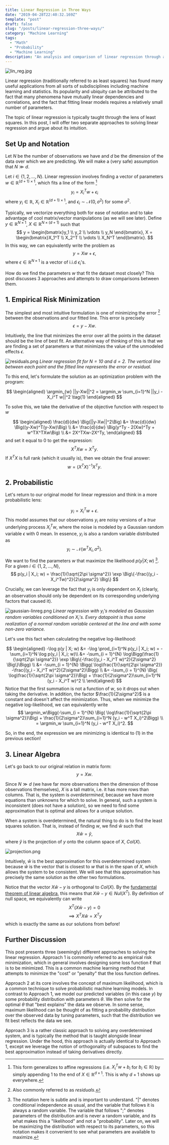 ```yaml
---
title: Linear Regression in Three Ways
date: "2019-04-28T22:40:32.169Z"
template: "post"
draft: false
slug: "/posts/linear-regression-three-ways/"
category: "Machine Learning"
tags:
  - "Math"
  - "Probability"
  - "Machine Learning"
description: "An analysis and comparison of linear regression through a risk minimization, probabilistic, and a least-squares lens."
---
```


![lin_reg.jpg](/media/lin_reg.jpg)

Linear regression (traditionally referred to as least squares) has found many useful applications from all sorts of subdisciplines including machine learning and statistics. Its popularity and ubiquity can be attributed to the fact that many phenomena have mutually linear dependencies and correlations, and the fact that fitting linear models requires a relatively small number of parameters. 

The topic of linear regression is typically taught through the lens of least squares. In this post, I will offer two separate approaches to solving linear regression and argue about its intuition.

## Set Up and Notation
Let $N$ be the number of observations we have and $d$ be the dimension of the data over which we are predicting. We will make a (very safe) assumption that $N \gg d$. 

Let $i \in \{1, 2, ..., N\}$. Linear regression involves finding a vector of parameters $w \in \mathbb{R}^{(d+1) \times 1}$, which fits a line of the form [^1]
$$
y_i = X_i^T w + \epsilon_i
$$ 
where $y_i \in \mathbb{R}$, $X_i \in \mathbb{R}^{(d+1)\times 1}$, and $\epsilon_i \sim \mathcal{N}(0, \sigma^2)$ for some $\sigma^2$.

Typically, we vectorize everything both for ease of notation and to take advantage of cool matrix/vector manipulations (as we will see later). Define $y \in \mathbb{R}^{N \times 1}$, $X \in \mathbb{R}^{N \times (d+1)}$ such that
$$
y = \begin{bmatrix}y_1 \\ y_2 \\ \vdots \\ y_N \end{bmatrix}, X = \begin{bmatrix}X_1^T \\ X_2^T \\ \vdots \\ X_N^T \end{bmatrix}.
$$ 
In this way, we can equivalently write the problem as
$$
y = Xw + \epsilon,
$$
where $\epsilon \in \mathbb{R}^{N \times 1}$ is a vector of i.i.d $\epsilon_i$'s.

How do we find the parameters $w$ that fit the dataset most closely? This post discusses 3 approaches and attempts to draw comparisons between them.

## 1. Empirical Risk Minimization
The simplest and most intuitive formulation is one of minimizing the error [^2] between the observations and our fitted line. This error is precisely
$$
\epsilon = y - Xw.
$$ 

Intuitively, the line that minimizes the error over all the points in the dataset should be the line of best fit. An alternative way of thinking of this is that we are finding a set of parameters $w$ that minimizes the value of the unmodeled effects $\epsilon$.

![residuals.png](/media/residuals.png)
*Linear regression fit for $N=10$ and $d=2$. The vertical line between each point and the fitted line represents the error or residual.*

To this end, let's formulate the solution as an optimization problem with the program:

$$
\begin{aligned}
\argmin_{w} ||y-Xw||^2 
= \argmin_w \sum_{i=1}^N ||y_i - X_i^T w||^2 \tag{1}
\end{aligned}
$$

To solve this, we take the derivative of the objective function with respect to $w$

$$
\begin{aligned}
\frac{d}{dw} \Big(||y-Xw||^2\Big) &= \frac{d}{dw} \Big((y-Xw)^T(y-Xw)\Big) \\
&= \frac{d}{dw} \Big(y^Ty - 2(Xw)^Ty + w^TX^TXw\Big) \\
&= 2X^TXw-2X^Ty,
\end{aligned}
$$
and set it equal to $0$ to get the expression: 
$$
X^TXw = X^Ty.
$$
If $X^TX$ is full rank (which it usually is), then we obtain the final answer:
$$
w = (X^TX)^{-1}X^Ty.
$$
## 2. Probabilistic
Let's return to our original model for linear regression and think in a more probabilistic lens:

$$
y_i = X_i^Tw + \epsilon.
$$
This model assumes that our observations $y_i$ are noisy versions of a *true* underlying process $X_i^T w$, where the noise is modeled by a Gaussian random variable $\epsilon$ with $0$ mean. In essence, $y_i$ is also a random variable distributed as
$$
y_i \sim \mathcal{N}(w^T X_i, \sigma^2).
$$

We want to find the parameters $w$ that maximize the likelihood $p(y | X;w)$ [^3]. For a given $i \in \{1, 2, ..., N\}$, 
$$
p(y_i | X_i; w) = \frac{1}{\sqrt{2\pi \sigma^2}} \exp \Big\{-\frac{(y_i - X_i^Tw)^2}{2\sigma^2} \Big\}
$$

Crucially, we can leverage the fact that $y_i$ is only dependent on $X_i$ (clearly, an observation should only be dependent on its corresponding underlying factors that caused it).

![gaussian-linreg.png](/media/gaussian-linreg.png)
*Linear regression with $y_i$'s modeled as Gaussian random variables conditioned on $X_i$'s. Every datapoint is thus some realization of a normal random variable centered at the line and with some non-zero variance.*

Let's use this fact when calculating the negative log-likelihood:

$$
\begin{aligned}
-\log p(y | X; w) &= -\log \prod_{i=1}^N p(y_i | X_i; w) = -\sum_{i=1}^N \log p(y_i | X_i; w)\\
 &= -\sum_{i = 1}^{N} \log\Bigg(\frac{1}{\sqrt{2\pi \sigma^2}} \exp \Big\{-\frac{(y_i - X_i^T w)^2}{2\sigma^2} \Big\}\Bigg) \\
 &= -\sum_{i = 1}^{N} \Bigg( \log\frac{1}{\sqrt{2\pi \sigma^2}} -\frac{(y_i - X_i^T w)^2}{2\sigma^2}\Bigg) \\
 &=  -\sum_{i = 1}^{N} \Big( \log\frac{1}{\sqrt{2\pi \sigma^2}}\Big) + \frac{1}{2\sigma^2}\sum_{i=1}^N (y_i - X_i^T w)^2 \\
\end{aligned}
$$
Notice that the first summation is not a function of $w$, so it drops out when taking the derivative. In addition, the factor $\frac{1}{2\sigma^2}$ is a constant and doesn't affect the minimization. Thus, when we minimize the negative log-likelihood, we can equivalently write
$$
\argmin_w\Bigg(-\sum_{i = 1}^{N} \Big( \log\frac{1}{\sqrt{2\pi \sigma^2}}\Big) + \frac{1}{2\sigma^2}\sum_{i=1}^N (y_i - w^T X_i)^2\Bigg) \\
= \argmin_w \sum_{i=1}^N (y_i - w^T X_i)^2.
$$

So, in the end, the expression we are minimizing is identical to $(1)$ in the previous section!

## 3. Linear Algebra
Let's go back to our original relation in matrix form:
$$y = Xw.$$ 

Since $N \gg d$ (we have far more observations then the dimension of those observations themselves), $X$ is a tall matrix, i.e. it has more rows than columns. That is, the system is *overdetermined*, because we have more equations than unknowns for which to solve. In general, such a system is inconsistent (does not have a solution), so we need to find some approximation that is optimal and allows for a unique solution.

When a system is overdetermined, the natural thing to do is to find the least squares solution. That is, instead of finding $w$, we find $\hat{w}$ such that
$$
X\hat{w} = \hat{y},
$$ 
where $\hat{y}$ is the projection of $y$ onto the column space of $X$, $Col(X)$.

![projection.png](/media/projection.png)

Intuitively, $\hat{w}$ is the best approximation for this overdetermined system because $\hat{w}$ is the vector that is closest to $w$ that is in the span of $X$, which allows the system to be consistent. We will see that this approximation has precisely the same solution as the other two formulations. 

Notice that the vector $X\hat{w} - y$ is orthogonal to $Col(X)$. By the [fundamental theorem of linear algebra](https://en.wikipedia.org/wiki/Fundamental_theorem_of_linear_algebra), this means that $X\hat{w} - y \in Nul(X^T)$. By definition of null space, we equivalently can write
$$
X^T(X\hat{w} - y) = 0 
$$
$$
\implies X^TX\hat{w} = X^Ty
$$
which is exactly the same as our solutions from before!

## Further Discussion
This post presents three (seemingly) different approaches to solving the linear regression. Approach 1 is commonly referred to as empirical risk minimization, which in general involves designing some loss function $\ell$ that is to be minimized. This is a common machine learning method that attempts to minimize the "cost" or "penalty" that the loss function defines. 

Approach 2 at its core involves the concept of maximum likelihood, which is a common technique to solve probabilistic machine learning models. In contrast to Approach 1, we model our predicted variables (in this case $y$) by some probability distribution with parameters $\theta$. We then solve for the optimal $\theta$ that "best explains" the data we observe. In some sense, maximum likelihood can be thought of as fitting a probability distribution over the observed data by tuning parameters, such that the distribution we fit best reflects the data we see. 

Approach 3 is a rather classic approach to solving any overdetermined system, and is typically the method that is taught alongside linear regression. Under the hood, this approach is actually identical to Approach 1, except we leverage the notion of orthogonality of subspaces to find the best approximation instead of taking derivatives directly.

[^1]: This form generalizes to affine regressions (i.e. $X_i^Tw + b_i$ for $b_i \in \mathbb{R})$ by simply appending $1$ to the end of $X \in \mathbb{R}^{d \times 1}$. This is why $d+1$ shows up everywhere.

[^2]: Also commonly referred to as *residuals*.

[^3]: The notation here is subtle and is important to understand. "$|$" denotes conditional independence as usual, and the variable that follows it is always a random variable. The variable that follows "$;$" denotes parameters of the distribution and is never a random variable, and its what makes this a "likelihood" and not a "probability". Later on, we will be maximizing the distribution with respect to its parameters, so this notation makes it convenient to see what parameters are available to maximize.